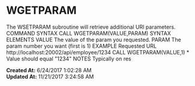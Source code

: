 # WGETPARAM

The WSETPARAM subroutine will retrieve additional URI parameters. COMMAND SYNTAX CALL WGETPARAM(VALUE,PARAM) SYNTAX ELEMENTS VALUE The value of the param you requested. PARAM The param number you want (first is 1) EXAMPLE Requested URL http://localhost:20002/api/employee/1234 CALL WGETPARAM(VALUE,1) * Value should equal "1234" NOTES Typically on res  

**Created At:** 6/24/2017 1:02:28 AM  
**Updated At:** 11/21/2017 3:24:58 AM  

